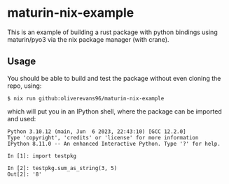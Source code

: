 # maturin-nix-example

This is an example of building a rust package with python bindings using maturin/pyo3 via the nix package manager (with crane).

## Usage

You should be able to build and test the package without even cloning the repo, using:
```
$ nix run github:oliverevans96/maturin-nix-example
```

which will put you in an IPython shell, where the package can be imported and used:
```
Python 3.10.12 (main, Jun  6 2023, 22:43:10) [GCC 12.2.0]
Type 'copyright', 'credits' or 'license' for more information
IPython 8.11.0 -- An enhanced Interactive Python. Type '?' for help.

In [1]: import testpkg

In [2]: testpkg.sum_as_string(3, 5)
Out[2]: '8'
```
